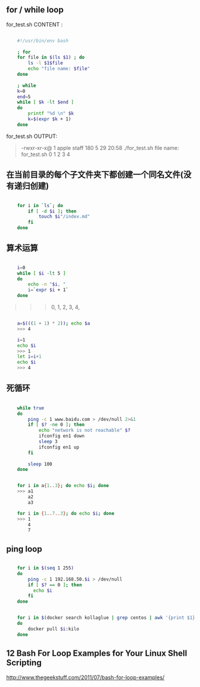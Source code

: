 
## for / while loop
    
for_test.sh CONTENT :

```sh

    #!/usr/bin/env bash
    
    ; for
    for file in $(ls $1) ; do
        ls -l $1$file
        echo "file name: $file"
    done
    
    ; while
    k=0
    end=5
    while [ $k -lt $end ]
    do
        printf "%d \n" $k
        k=$(expr $k + 1)
    done

```

for_test.sh OUTPUT:

> -rwxr-xr-x@ 1 apple  staff  180  5 29 20:58 ./for_test.sh
> file name: for_test.sh
> 0 
> 1 
> 2 
> 3 
> 4 

## 在当前目录的每个子文件夹下都创建一个同名文件(没有递归创建)

```sh

    for i in `ls`; do
        if [ -d $i ]; then
            touch $i"/index.md"
        fi
    done

```

## 算术运算

```sh

    i=0
    while [ $i -lt 5 ]
    do
        echo -n "$i, "
        i=`expr $i + 1`
    done

```

>>> 0, 1, 2, 3, 4, 

```sh

    a=$(((1 + 1) * 2)); echo $a
    >>> 4

```

```sh
    i=1
    echo $i
    >>> 1
    let i=i+1
    echo $i
    >>> 4
```

## 死循环

```sh
    
    while true
    do
        ping -c 1 www.baidu.com > /dev/null 2>&1
        if [ $? -ne 0 ]; then
            echo "network is not reachable" $?
            ifconfig en1 down
            sleep 3
            ifconfig en1 up
        fi
    
        sleep 100
    done

```

```sh

    for i in a{1..3}; do echo $i; done
    >>> a1
        a2
        a3

    for i in {1..7..3}; do echo $i; done
    >>> 1
        4
        7

```

## ping loop

```sh

    for i in $(seq 1 255)
    do
        ping -c 1 192.168.50.$i > /dev/null
        if [ $? == 0 ]; then
          echo $i
        fi
    done

```

```sh

    for i in $(docker search kollaglue | grep centos | awk '{print $1}')
    do
        docker pull $i:kilo
    done

```

## 12 Bash For Loop Examples for Your Linux Shell Scripting
http://www.thegeekstuff.com/2011/07/bash-for-loop-examples/
